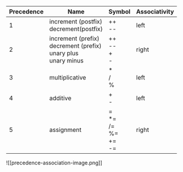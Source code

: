 |Precedence|Name|Symbol|Associativity|
|---|---|---|---|
|1|increment (postfix)<br>decrement(postfix)|++<br>--|left|
|2|increment (prefix)<br>decrement (prefix)<br>unary plus<br>unary minus|++<br>--<br>+<br>-|right|
|3|multiplicative|\*<br>/<br>%|left|
|4|additive|+<br>-|left|
|5|assignment|=<br>\*=<br>/=<br>%=<br>+=<br>-=|right|

![[precedence-association-image.png]]